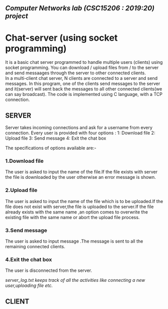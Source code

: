 ## _Computer Networks lab (CSC15206 : 2019:20) project_

# **Chat-server (using socket programming)**
It is a basic chat server programmed to handle multiple users (clients) using socket programming. You can download / upload files from / to the server and send messaages through the server to other connected clients.  
In a multi-client chat server, N clients are connected to a server and send messages. In this program, one of the clients send messages to the server and it(server) will sent back the messages to all other connected clients(we can say broadcast). The code is implemented using C language, with a TCP connection.  

## SERVER

Server takes incoming connections and ask for a username from every connection.
Every user is provided with four options :
1: Download file
2: Upload file
3: Send message
4: Exit the chat box

The specifications of options available are:-
### 1.Download file
   The user is asked to input the name of the file.If the file exists with server the file is downloaded by the user otherwise    an error message is shown.
   
### 2.Upload file
   The user is asked to input the name of the file which is to be uploaded.If the file does not exist with server,the file is      uploaded to the server.If the file already exists with the same name ,an option comes to overwrite the existing file with      the same name or abort the upload file process.
   
### 3.Send message
   The user is asked to input message .The message is sent to all the remaining connected clients.
   
### 4.Exit the chat box
   The user is disconnected from the server.

_server_log.txt keeps track of all the activities like connecting a new user,uploading file etc._


## CLIENT
